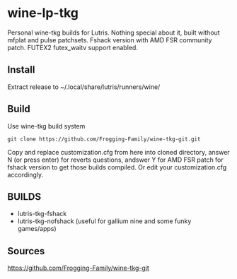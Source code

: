 # wine-lp-tkg
Personal wine-tkg builds for Lutris. Nothing special about it, built without mfplat and pulse patchsets. Fshack version with AMD FSR community patch. FUTEX2 futex_waitv support enabled.

## Install
Extract release to ~/.local/share/lutris/runners/wine/

## Build
Use wine-tkg build system
```
git clone https://github.com/Frogging-Family/wine-tkg-git.git
```

Copy and replace customization.cfg from here into cloned directory, answer N (or press enter) for reverts questions, andswer Y for AMD FSR patch for fshack version to get those builds compiled. Or edit your customization.cfg accordingly.

## BUILDS
- lutris-tkg-fshack
- lutris-tkg-nofshack (useful for gallium nine and some funky games/apps)

## Sources
https://github.com/Frogging-Family/wine-tkg-git
